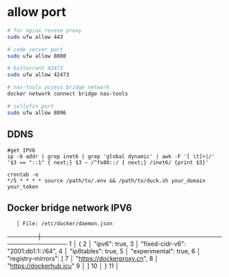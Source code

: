 # allow port
```bash
# for nginx revese proxy
sudo ufw allow 443

# code server port
sudo ufw allow 8080

# bittorrent 42473
sudo ufw allow 42473

# nas-tools access bridge network
docker network connect bridge nas-tools

# jellyfin port
sudo ufw allow 8096
```

## DDNS
```
#get IPV6
ip -6 addr | grep inet6 | grep 'global dynamic' | awk -F '[ \t]+|/' '$3 == "::1" { next;} $3 ~ /^fe80::/ { next;} /inet6/ {print $3}'

crontab -e 
*/5 * * * * source /path/to/.env && /path/to/duck.sh your_domain your_token
```

## Docker bridge network IPV6
       │ File: /etc/docker/daemon.json
───────┼────────────────────────────────────────────────────────
   1   │ {
   2   │   "ipv6": true,
   3   │   "fixed-cidr-v6": "2001:db1:1::/64",
   4   │   "ip6tables": true,
   5   │   "experimental": true,
   6   │   "registry-mirrors": [
   7   │     "https://dockerproxy.cn",
   8   │     "https://dockerhub.icu"
   9   │   ]
  10   │ }
  11   │ 